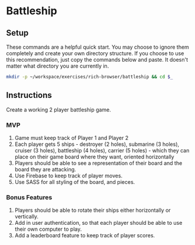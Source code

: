 # Battleship

## Setup

These commands are a helpful quick start. You may choose to ignore them completely and create your own directory structure. If you choose to use this recommendation, just copy the commands below and paste. It doesn't matter what directory you are currently in.


```bash
mkdir -p ~/workspace/exercises/rich-browser/battleship && cd $_
```

## Instructions

Create a working 2 player battleship game.

### MVP

1.  Game must keep track of Player 1 and Player 2
1.  Each player gets 5 ships - destroyer (2 holes), submarine (3 holes), cruiser (3 holes), battleship (4 holes), carrier (5 holes) - which they can place on their game board where they want, oriented horizontally
1.  Players should be able to see a representation of their board and the board they are attacking.
1. Use Firebase to keep track of player moves.
1. Use SASS for all styling of the board, and pieces.

### Bonus Features

1.  Players should be able to rotate their ships either horizontally or vertically.
1.  Add in user authentication, so that each player should be able to use their own computer to play.
1.  Add a leaderboard feature to keep track of player scores.